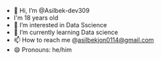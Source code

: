 - 👋 Hi, I’m @Asilbek-dev309
- I'm 18 years old
- 👀 I’m interested in Data Sscience
- 🌱 I’m currently learning Data science
- 📫 How to reach me @asilbekjon0114@gmail.com
- 😄 Pronouns: he/him

<!---
Asilbek-dev309/Asilbek-dev309 is a ✨ special ✨ repository because its `README.md` (this file) appears on your GitHub profile.
You can click the Preview link to take a look at your changes.
--->
